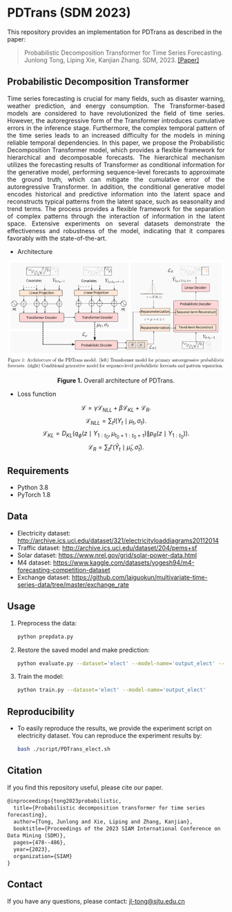 # PDTrans (SDM 2023)
This repository provides an implementation for PDTrans as described in the paper:

> Probabilistic Decomposition Transformer for Time Series Forecasting.
> Junlong Tong, Liping Xie, Kanjian Zhang.
> SDM, 2023.
> [[Paper]](https://epubs.siam.org/doi/abs/10.1137/1.9781611977653.ch54)


## Probabilistic Decomposition Transformer
<p align="justify">
Time series forecasting is crucial for many fields, such as disaster warning, weather prediction, and energy consumption. The Transformer-based models are considered to have revolutionized the field of time series. However, the autoregressive form of the Transformer introduces cumulative errors in the inference stage. Furthermore, the complex temporal pattern of the time series leads to an increased difficulty for the models in mining reliable temporal dependencies. In this paper, we propose the Probabilistic Decomposition Transformer model, which provides a flexible framework for hierarchical and decomposable forecasts. The hierarchical mechanism utilizes the forecasting results of Transformer as conditional information for the generative model, performing sequence-level forecasts to approximate the ground truth, which can mitigate the cumulative error of the autoregressive Transformer. In addition, the conditional generative model encodes historical and predictive information into the latent space and reconstructs typical patterns from the latent space, such as seasonality and trend terms. The process provides a flexible framework for the separation of complex patterns through the interaction of information in the latent space. Extensive experiments on several datasets demonstrate the effectiveness and robustness of the model, indicating that it compares favorably with the state-of-the-art.</p>

* Architecture
<p align="center">
<img src=".\PDTrans.png" height = "250" alt="" align=center />
<br><br>
<b>Figure 1.</b> Overall architecture of PDTrans.
</p>

* Loss function

$$ \mathcal{L}= \gamma \mathcal{L}_{NLL}+\beta \mathcal{L}_{KL} +  \mathcal{L}_{R}.$$
$$ \mathcal{L}_{NLL} = \sum_{t} l\left(Y_{t} \mid \mu_{t}, \sigma_{t}\right).$$
$$\mathcal{L}_{KL} = D_{K L}\left(q_{\phi}\left(z \mid Y_{1: t_{0}}, \mu_{t_{0}+1: t_{0}+\tau}\right) \| p_{\theta}\left(z \mid Y_{1: t_{0}}\right)\right). $$
$$\mathcal{L}_{R} =  \sum_{t} l'\left(\hat{Y}_{t} \mid \hat{\mu}_{t}, \hat{\sigma}_{t}\right).$$
## Requirements
* Python 3.8
* PyTorch 1.8

## Data
  * Electricity dataset: http://archive.ics.uci.edu/dataset/321/electricityloaddiagrams20112014
  * Traffic dataset: http://archive.ics.uci.edu/dataset/204/pems+sf
  * Solar dataset: https://www.nrel.gov/grid/solar-power-data.html
  * M4 dataset: https://www.kaggle.com/datasets/yogesh94/m4-forecasting-competition-dataset
  * Exchange dataset: https://github.com/laiguokun/multivariate-time-series-data/tree/master/exchange_rate
## Usage
1. Preprocess the data:
   ```bash
   python prepdata.py
   ```
2. Restore the saved model and make prediction:
   ```bash
   python evaluate.py --dataset='elect' --model-name='output_elect' --restore-file='best'
   ```
3. Train the model:
   ```bash
   python train.py --dataset='elect' --model-name='output_elect' 
   ```
## Reproducibility
* To easily reproduce the results, we provide the experiment script on electricity dataset. You can reproduce the experiment results by:
   ```bash
   bash ./script/PDTrans_elect.sh
   ```
## Citation 
If you find this repository useful, please cite our paper.
```
@inproceedings{tong2023probabilistic,
  title={Probabilistic decomposition transformer for time series forecasting},
  author={Tong, Junlong and Xie, Liping and Zhang, Kanjian},
  booktitle={Proceedings of the 2023 SIAM International Conference on Data Mining (SDM)},
  pages={478--486},
  year={2023},
  organization={SIAM}
}
```

## Contact
If you have any questions, please contact: [jl-tong@sjtu.edu.cn](jl-tong@sjtu.edu.cn)